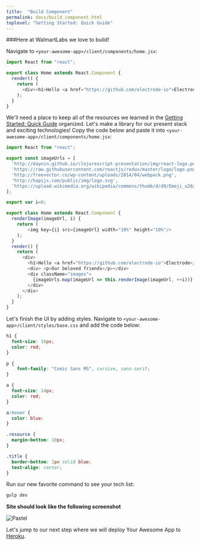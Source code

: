 ```yaml
---
title:  "Build Component"
permalink: docs/build_component.html
toplevel: "Getting Started: Quick Guide"
---
```

###Here at WalmartLabs we love to build!

Navigate to `<your-awesome-app>/client/components/home.jsx`:

```javascript
import React from "react";

export class Home extends React.Component {
  render() {
    return (
      <div><h1>Hello <a href="https://github.com/electrode-io">Electrode</a></h1></div>
    );
  }
}
```

We'll need a place to keep all of the resources we learned in the [Getting Started: Quick Guide](quick_guide.html) organized. Let's make a library for our present stack and exciting technologies! Copy the code below and paste it into `<your-awesome-app>/client/components/home.jsx`:

```javascript
import React from "react";

export const imageUrls = [
  'http://daynin.github.io/clojurescript-presentation/img/react-logo.png',
  'https://raw.githubusercontent.com/reactjs/redux/master/logo/logo.png',
  'http://freevector.co/wp-content/uploads/2014/04/webpack.png',
  'http://hapijs.com/public/img/logo.svg',
  'https://upload.wikimedia.org/wikipedia/commons/thumb/d/d0/Emoji_u26a1.svg/2000px-Emoji_u26a1.svg.png'
];

export var i=0;

export class Home extends React.Component {
  renderImage(imageUrl, i) {
    return (
        <img key={i} src={imageUrl} width="10%" height="10%"/>
    );
  }
  render() {
    return (
      <div>
        <h1>Hello <a href="https://github.com/electrode-io">Electrode</a></h1>
        <div> <p>Our beloved friends</p></div>
        <div className="images">
          {imageUrls.map(imageUrl => this.renderImage(imageUrl, ++i))}
        </div>
      </div>
    );
  }
}
```

Let's finish the UI by adding styles. Navigate to `<your-awesome-app>/client/styles/base.css` and add the code below:

```css
h1 {
  font-size: 16px;
  color: red;
}

p {
    font-family: "Comic Sans MS", cursive, sans-serif;
}

a {
  font-size: 14px;
  color: red;
}

a:hover {
  color: blue;
}

.resource {
  margin-bottom: 10px;
}

.title {
  border-bottom: 2px solid blue;
  text-align: center;
}

```

Run our new favorite command to see your tech list:

```bash
gulp dev
```

**Site should look like the following screenshot**

![Pastel](http://i.imgur.com/nwEl64l.png)

Let's jump to our next step where we will deploy Your Awesome App to [Heroku](deploy.html).
